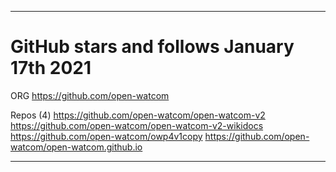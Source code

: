 
***

# GitHub stars and follows January 17th 2021

ORG
https://github.com/open-watcom

Repos (4)
https://github.com/open-watcom/open-watcom-v2
https://github.com/open-watcom/open-watcom-v2-wikidocs
https://github.com/open-watcom/owp4v1copy
https://github.com/open-watcom/open-watcom.github.io

***

